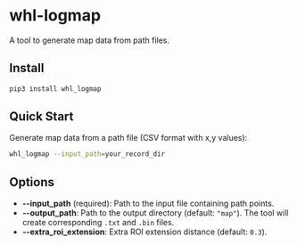 # whl-logmap

A tool to generate map data from path files.

## Install

```bash
pip3 install whl_logmap
```

## Quick Start

Generate map data from a path file (CSV format with x,y values):

```bash
whl_logmap --input_path=your_record_dir
```

## Options

- **--input_path** (required): Path to the input file containing path points.
- **--output_path**: Path to the output directory (default: `"map"`). The tool will create corresponding `.txt` and `.bin` files.
- **--extra_roi_extension**: Extra ROI extension distance (default: `0.3`).
